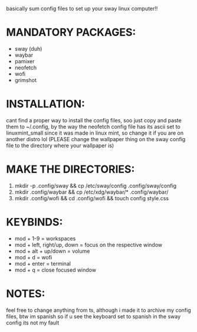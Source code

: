 basically sum config files to set up your sway linux computer!!

# MANDATORY PACKAGES:
- sway (duh)
- waybar
- pamixer
- neofetch
- wofi
- grimshot

# INSTALLATION:
cant find a proper way to install the config files, soo just copy and paste them to ~/.config, by the way the neofetch config file has its ascii set to linuxmint_small since it was made in linux mint, so change it if you are on another distro lol (PLEASE change the wallpaper thing on the sway config file to the directory where your wallpaper is)

# MAKE THE DIRECTORIES:
1. mkdir -p .config/sway && cp /etc/sway/config .config/sway/config
2. mkdir .config/waybar && cp /etc/xdg/waybar/* .config/waybar/
3. mkdir .config/wofi && cd .config/wofi && touch config style.css

# KEYBINDS:
- mod + 1-9 = workspaces
- mod + left, right/up, down = focus on the respective window
- mod + alt + up/down = volume
- mod + d = wofi
- mod + enter = terminal
- mod + q = close focused window

# NOTES:
feel free to change anything from ts, although i made it to archive my config files, btw im spanish so if u see the keyboard set to spanish in the sway config its not my fault
